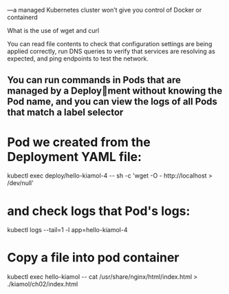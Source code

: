 —a managed Kubernetes cluster won’t give you control of Docker or containerd

What is the use of wget and curl

You can read file contents to check that configuration settings are being applied correctly, run DNS queries to verify that services are resolving as expected, and ping endpoints to test the network.


## You can run commands in Pods that are managed by a Deployment without knowing the Pod name, and you can view the logs of all Pods that match a label selector

#  Pod we created from the Deployment YAML file:
kubectl exec deploy/hello-kiamol-4 -- sh -c 'wget -O - http://localhost > /dev/null'

# and check logs that Pod's logs:
kubectl logs --tail=1 -l app=hello-kiamol-4


# Copy a file into pod container
kubectl exec hello-kiamol -- cat /usr/share/nginx/html/index.html > ./kiamol/ch02/index.html



